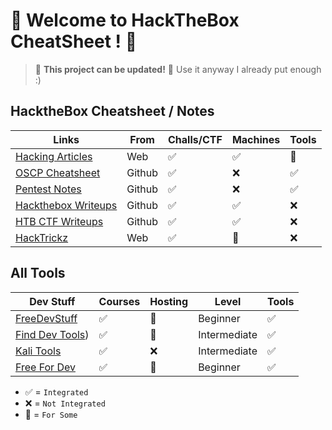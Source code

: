 # 🎃 Welcome to HackTheBox CheatSheet ! 🎃

> 🚧 **This project can be updated!** 🚧 Use it anyway I already put enough :)

## HacktheBox Cheatsheet / Notes
| Links                                                                                 | From      |    Challs/CTF | Machines | Tools |
|---------------------------------------------------------------------------------------|-----------|---------------|----------|-------|
| [Hacking Articles](https://www.hackingarticles.in)                                    | Web        |   ✅           |    ✅      | 🔄
| [OSCP Cheatsheet](https://github.com/CountablyInfinite/oscp_cheatsheet)               | Github     |     ✅         |     ❌     | ✅
| [Pentest Notes](https://github.com/dostoevskylabs/dostoevsky-pentest-notes)           | Github         |  ✅            |   ❌       | ✅
| [Hackthebox Writeups](https://github.com/Hackplayers/hackthebox-writeups)             | Github         |  ✅            |  ✅        | ❌
| [HTB CTF Writeups](https://github.com/Ignitetechnologies/HackTheBox-CTF-Writeups)     | Github         |  ✅            |  ✅        | ❌
| [HackTrickz](https://book.hacktricks.xyz/welcome/readme)                              | Web | ✅             |   🔄       |  ❌ | ✅

## All Tools
| Dev Stuff                                                                             | Courses   |    Hosting    | Level            | Tools |
|---------------------------------------------------------------------------------------|-----------|---------------|------------------|-------|
| [FreeDevStuff](https://freestuff.dev/)                                                |   ✅      |     🔄          |    Beginner     |   ✅    |
| [Find Dev Tools](https://finddev.tools/))                                             |   ✅      |     🔄        |    Intermediate |   ✅    |
| [Kali Tools](https://www.kali.org/docs/)                                              |   ✅      |     ❌        |   Intermediate  |  ✅     |
| [Free For Dev](https://free-for.dev/)                                                 |   ✅      |     🔄         |    Beginner     |   ✅     |


- ✅ = `Integrated`
- ❌ = `Not Integrated`
- 🔄 = `For Some`
